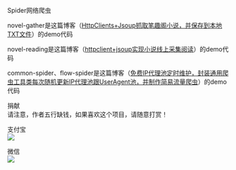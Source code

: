 Spider网络爬虫<br/>

novel-gather是这篇博客（[HttpClients+Jsoup抓取笔趣阁小说，并保存到本地TXT文件](https://www.cnblogs.com/huanzi-qch/p/9767698.html)）的demo代码<br/>

novel-reading是这篇博客（[httpclient+jsoup实现小说线上采集阅读](https://www.cnblogs.com/huanzi-qch/p/9817831.html)）的demo代码<br/>

common-spider、flow-spider是这篇博客（[免费IP代理池定时维护，封装通用爬虫工具类每次随机更新IP代理池跟UserAgent池，并制作简易流量爬虫](https://www.cnblogs.com/huanzi-qch/p/11347430.html)）的demo代码<br/>

捐献<br/>
请注意，作者五行缺钱，如果喜欢这个项目，请随意打赏！

支付宝<br/>
![](https://files.cnblogs.com/files/huanzi-qch/1540353568326.bmp) 

微信<br/>
![](https://files.cnblogs.com/files/huanzi-qch/1540353592438.bmp) 